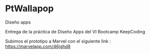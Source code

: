 # PtWallapop
Diseño apps

Entrega de la práctica de Diseño Apps del VI Bootcamp KeepCoding

Subimos el prototipo a Marvel con el siguiente link : https://marvelapp.com/46jghd8

